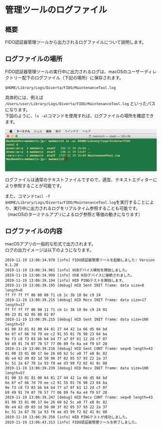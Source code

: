 # 管理ツールのログファイル

## 概要
FIDO認証器管理ツールから出力されるログファイルについて説明します。

## ログファイルの場所

FIDO認証器管理ツールの実行中に出力されるログは、macOSのユーザーディレクトリー配下のログファイル（下記の場所）に保存されます。

`$HOME/Library/Logs/Diverta/FIDO/MaintenanceTool.log`

具体的には、例えば `/Users/user/Library/Logs/Diverta/FIDO/MaintenanceTool.log` といったパスになります。<br>
下図のように、`ls -al`コマンドを使用すれば、ログファイルの場所を確認できます。

<img src="assets02/0001.jpg" width="500">

ログファイルは通常のテキストファイルですので、適宜、テキストエディターにより参照することが可能です。

また、コマンド`tail -f $HOME/Library/Logs/Diverta/FIDO/MaintenanceTool.log`を実行することにより、実行中に出力されるログをリアルタイム参照することも可能です。<br>
（macOSのターミナルアプリによるログ参照と等価の動きになります）

## ログファイルの内容

macOSアプリの一般的な形式で出力されます。<br>
ログの出力イメージは以下のようになります。
```
2019-11-19 13:06:34.978 [info] FIDO認証器管理ツールを起動しました: Version 0.1.20
2019-11-19 13:06:34.981 [info] USBデバイス検知を開始しました。
2019-11-19 13:06:34.999 [info] USB HIDデバイスに接続されました。
2019-11-19 13:06:39.194 [info] HID PINGテストを開始します。
2019-11-19 13:06:39.195 [debug] HID Sent INIT frame: data size=8 length=8
ff ff ff ff 86 00 08 71 cb 1c 3b 10 8e c9 24
2019-11-19 13:06:39.215 [debug] HID Recv INIT frame: data size=17 length=17
ff ff ff ff 86 00 11 71 cb 1c 3b 10 8e c9 24 01
00 33 01 02 05 00 02 07
2019-11-19 13:06:39.215 [debug] HID Sent INIT frame: data size=100 length=57
01 00 33 01 81 00 64 81 27 44 42 1a 66 d5 04 bd
6e 6f e7 66 7d 79 ee c2 91 55 01 76 98 23 64 ba
9e f3 c8 f3 83 bb b4 b4 77 a7 0f 61 12 2d cf 07
b9 49 91 74 07 78 57 77 06 89 fe 6a e4 f9 b7 28
2019-11-19 13:06:39.216 [debug] HID Sent CONT frame: seq=0 length=43
01 00 33 01 00 17 6e 26 60 b2 5c a8 77 e8 8c 82
9b e4 62 d9 03 1d 50 98 3f 02 85 57 93 22 2a 37
bc 51 2a 67 78 1a 93 f8 ae d3 99 f2 02 41 8c 88
2019-11-19 13:06:39.239 [debug] HID Recv INIT frame: data size=100 length=57
01 00 33 01 81 00 64 81 27 44 42 1a 66 d5 04 bd
6e 6f e7 66 7d 79 ee c2 91 55 01 76 98 23 64 ba
9e f3 c8 f3 83 bb b4 b4 77 a7 0f 61 12 2d cf 07
b9 49 91 74 07 78 57 77 06 89 fe 6a e4 f9 b7 28
2019-11-19 13:06:39.247 [debug] HID Recv CONT frame: seq=0 length=43
01 00 33 01 00 17 6e 26 60 b2 5c a8 77 e8 8c 82
9b e4 62 d9 03 1d 50 98 3f 02 85 57 93 22 2a 37
bc 51 2a 67 78 1a 93 f8 ae d3 99 f2 02 41 8c 88
2019-11-19 13:06:39.250 [info] HID PINGテストが成功しました。
2019-11-19 13:06:43.313 [info] FIDO認証器管理ツールを終了しました。
```
